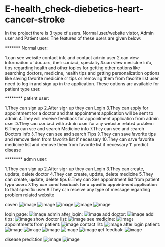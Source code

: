 # E-health_check-diebetics-heart-cancer-stroke
In the project there is 3 type of users. Normal user/website visitor, Admin user and Patient user. The features of these users are given below:

******* Normal user:

1.can see website contact info and contact admin user
2.can view information of doctors, their contact, specialty
3.can view medicine info, tips regarding health and other topics for getting other options like searching doctors, medicine, health tips and getting personalization options like saving favorite medicine or tips or removing them from favorite list user need to log in and sign up in the application. These options are available for patient type user.

******** patient user:

1.They can sign up
2.After sign up they can Login
3.They can apply for appointment for a doctor and that appointment application will be sent to admin
4.They will receive feedback for appointment application from admin user
5.They can contact with admin user for any website related problem
6.They can see and search Medicine info
7.They can see and search Doctors info
8.They can see and search Tips
9.They can save favorite tips and remove them from favorite list if necessary
10.They can save favorite medicine list and remove them from favorite list if necessary
11.predict disease

******** admin user:

1.They can sign up
2.After sign up they can Login
3.They can create, update, delete doctor
4.They can create, update, delete medicine
5.They can create, update, delete tips
6.They can See appointment list from patient type users
7.Thy can send feedback for a specific appointment application to that specific user
8.They can receive any type of message regarding problem related website

cover:
![image](https://user-images.githubusercontent.com/76656865/220667774-4273086c-0fca-4c91-9113-8fa662f55da4.png)
![image](https://user-images.githubusercontent.com/76656865/220667952-d2dcff7c-aa9c-4091-b702-11a83aa3e82d.png)
![image](https://user-images.githubusercontent.com/76656865/220668042-2057ff9d-4921-4fc6-adbf-a60f20110669.png)
![image](https://user-images.githubusercontent.com/76656865/220668157-40259dc4-2963-48c8-afb7-9556169f710c.png)
![image](https://user-images.githubusercontent.com/76656865/220668534-67d732c9-b871-4e92-825b-3c42fa513478.png)

login page:
![image](https://user-images.githubusercontent.com/76656865/220668860-414718f6-b291-4818-8a66-319362623c9d.png)
admin after login:
![image](https://user-images.githubusercontent.com/76656865/220669299-bfed00ff-f944-43d0-973b-73829b7e9c91.png)
add doctor:
![image](https://user-images.githubusercontent.com/76656865/220669455-988067b0-6a7c-485a-bff8-d6464915f217.png)
add tips:
![image](https://user-images.githubusercontent.com/76656865/220669548-16e1e5bb-13af-421c-b285-334719e8fc12.png)
show doctor list;
![image](https://user-images.githubusercontent.com/76656865/220669759-e94c053f-67d9-4c29-bda3-1feb8d5055ff.png)
see medicine:
![image](https://user-images.githubusercontent.com/76656865/220669895-d5dab735-eb51-40e3-8d52-7c672d4ccf01.png)
appointments from patient:
![image](https://user-images.githubusercontent.com/76656865/220670197-6bf5b867-18b4-4244-8d33-c5c9fef34b62.png)
contact list:
![image](https://user-images.githubusercontent.com/76656865/220670358-8e9e934a-1779-4aa6-8cdc-c974eaa0de2c.png)
after login patient:
![image](https://user-images.githubusercontent.com/76656865/220671455-a3482566-a984-463d-a1dc-ea3c64bd3a18.png)
![image](https://user-images.githubusercontent.com/76656865/220671981-b9a6241e-1a43-4435-885c-4d5014e489db.png)
![image](https://user-images.githubusercontent.com/76656865/220672061-ed92486c-291b-42e9-b3b3-73b9e7bcd33e.png)
![image](https://user-images.githubusercontent.com/76656865/220672164-7a702f73-ae41-4587-b791-cdb6504f6073.png)
![image](https://user-images.githubusercontent.com/76656865/220672314-bce66b47-4628-4e3e-b0c7-4c1bc3ab18ef.png)
get feedbak:
![image](https://user-images.githubusercontent.com/76656865/220674724-229f8b2a-1931-43a2-b73c-4796481919c8.png)

disease prediction
![image](https://user-images.githubusercontent.com/76656865/220672492-e2dc1a7d-7134-45e5-9cde-e71666ae77be.png)
![image](https://user-images.githubusercontent.com/76656865/220672690-1735576d-21f0-45a1-a255-ef969b17639f.png)



